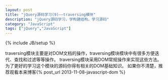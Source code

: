 ```yaml
---
layout: post
title: "jQuery源码学习(9)——traversing模块"
description: "jQuery源码学习，学构建结构，学习源码"
category: "JavaScript"
tags: ["jQuery","JavaScript"]
---
```

{% include JB/setup %}

traversing模块主要是对DOM文档的操作，traversing模块模块中有很多方便迭代、查找和过滤等等操作。
traversing模块采用DOM常规操作来实现这些方法。为了更好的学习这个模块的源码你得有相关的DOM基础知识。
如果你不清楚，推荐观看本来博客{% post_url 2013-11-08-javascript-dom %}


